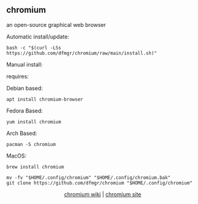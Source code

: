 ## chromium  
  
an open-source graphical web browser  
  
Automatic install/update:

```shell
bash -c "$(curl -LSs https://github.com/dfmgr/chromium/raw/main/install.sh)"
```

Manual install:
  
requires:

Debian based:

```shell
apt install chromium-browser
```  

Fedora Based:

```shell
yum install chromium
```  

Arch Based:

```shell
pacman -S chromium
```  

MacOS:  

```shell
brew install chromium
```
  
```shell
mv -fv "$HOME/.config/chromium" "$HOME/.config/chromium.bak"
git clone https://github.com/dfmgr/chromium "$HOME/.config/chromium"
```
  
<p align=center>
  <a href="https://wiki.archlinux.org/index.php/chromium" target="_blank" rel="noopener noreferrer">chromium wiki</a>  |  
  <a href="https://www.chromium.org/Home" target="_blank" rel="noopener noreferrer">chromium site</a>
</p>  
